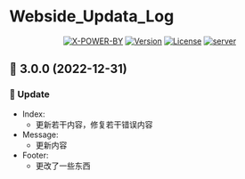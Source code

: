 # Webside_Updata_Log
<p align="center">
	<a href="javascript:void(1)"><img src="https://img.shields.io/badge/x--power--by-nginx-brightgreen" alt="X-POWER-BY"></a>
	<a href="javascript:void(1)"><img src="https://img.shields.io/badge/version-v3.0.0-blue" alt="Version"></a>
  	<a href="javascript:void(1)"><img src="https://img.shields.io/npm/l/vue.svg?sanitize=true" alt="License"></a>
	<a href="javascript:void(1)"><img src="https://img.shields.io/badge/Server-Aliyun-07c160" alt="server"></a>
</p>

<h2>🌈 3.0.0 (2022-12-31)</h2>
<h3 id="🚀-features">🚀 Update </h3>
<ul style="list-style-type: disc;">
  <li>
    <t-tag size="small" theme="danger" variant="light">Index</t-tag>:
    <ul>
      <li>更新若干内容，修复若干错误内容</li>
    </ul>
  </li>
  <li>
    <t-tag size="small" theme="danger" variant="light">Message</t-tag>:
    <ul>
      <li>更新内容</li>
    </ul>
  </li>
  <li>
    <t-tag size="small" theme="danger" variant="light">Footer</t-tag>:
    <ul>
      <li>更改了一些东西</li>
    </ul>
  </li>
</ul>
